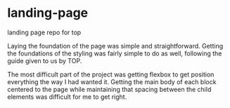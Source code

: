 # landing-page
landing page repo for top

Laying the foundation of the page was simple and straightforward. Getting the foundations of the styling was fairly simple to do as well, following the guide given to us by TOP. 

The most difficult part of the project was getting flexbox to get position everything the way I had wanted it. Getting the main body of each block centered to the page while maintaining that spacing between the child elements was difficult for me to get right. 